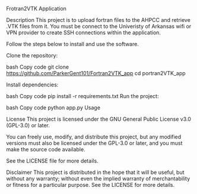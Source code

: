 Frotran2VTK  Application


Description
This project is to upload fortran files to the AHPCC and retrieve .VTK files from it. You must be connect to the Univeristy of Arkansas 
wifi or VPN provider to create SSH connections within the application.

Follow the steps below to install and use the software.

Clone the repository:

bash
Copy code
git clone https://github.com/ParkerGent101/Fortran2VTK_app
cd portran2VTK_app

Install dependencies:

bash
Copy code
pip install -r requirements.txt
Run the project:

bash
Copy code
python app.py
Usage

License
This project is licensed under the GNU General Public License v3.0 (GPL-3.0) or later.

You can freely use, modify, and distribute this project, but any modified versions must also be licensed under the GPL-3.0 or later, and you must make the source code available.

See the LICENSE file for more details.

Disclaimer
This project is distributed in the hope that it will be useful, but without any warranty; without even the implied warranty of merchantability or fitness for a particular purpose. See the LICENSE for more details.
